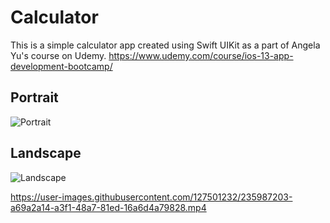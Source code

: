 

# Calculator 

This is a simple calculator app created using Swift UIKit as a part of Angela Yu's course on Udemy.
https://www.udemy.com/course/ios-13-app-development-bootcamp/

## Portrait

![Portrait](Documentation/Portrait.png)

## Landscape
![Landscape](Documentation/Landscape.png)

https://user-images.githubusercontent.com/127501232/235987203-a69a2a14-a3f1-48a7-81ed-16a6d4a79828.mp4

